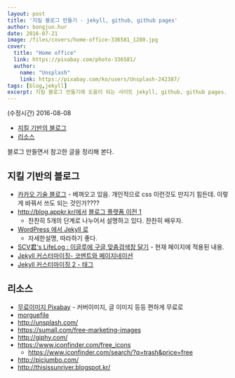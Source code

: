 ```yaml
---
layout: post
title: '지킬 블로그 만들기 - jekyll, github, github pages'
author: bongjun.hur
date: 2016-07-21
image: /files/covers/home-office-336581_1280.jpg
cover:
  title: "Home office"
  link: https://pixabay.com/photo-336581/
  author:
    name: "Unsplash"
    link: https://pixabay.com/ko/users/Unsplash-242387/
tags: [blog,jekyll]
excerpt: 지킬 블로그 만들기에 도움이 되는 사이트 jekyll, github, github pages. 계속 업데이트 됩니다.
---
```


(수정시간) 2016-08-08

<!-- toc orderedList:0 -->

- [지킬 기반의 블로그](#지킬-기반의-블로그)
- [리소스](#리소스)

<!-- tocstop -->

블로그 만들면서 참고한 글을 정리해 본다.

## 지킬 기반의 블로그

 - [카카오 기술 블로그](http://tech.kakao.com/) - 베껴오고 있음. 개인적으로 css 이런것도 만지기 힘든데. 이렇게 바꿔서 쓰도 되는 것인가????
 - http://blog.appkr.kr/에서 [블로그 플랫폼 이전 1](http://blog.appkr.kr/work-n-play/%EB%B8%94%EB%A1%9C%EA%B7%B8-%ED%94%8C%EB%9E%AB%ED%8F%BC-%EC%9D%B4%EC%A0%84-1-%EA%B0%9C%EB%B0%9C%EC%9E%90%EB%A1%9C%EC%84%9C%EC%9D%98-%EC%83%88%EB%A1%9C%EC%9A%B4-%EC%82%B6/)
	- 찬찬히 5개의 단계로 나누어서 설명하고 있다. 찬찬히 배우자.
 - [WordPress 에서 Jekyll 로](http://blog.suminb.com/post/goodbye-wordpress-hello-jekyll/)
	- 자세한설명, 따라하기 좋다.
 - [SCV君's LifeLog : 이글루에 구글 맞춤검색창 달기](scvlife.kr/3408831) - 현재 페이지에 적용된 내용.
 - [Jekyll 커스터마이징- 코멘트와 페이지네이션](http://blog.jeonghwan.net/2016/02/07/jekyll-customizing.html)
 - [Jekyll 커스터마이징 2 - 태그](http://blog.jeonghwan.net/2016/02/29/jekyll-tag.html)

## 리소스
  - [무료이미지 Pixabay](https://pixabay.com/) - 커버이미지, 글 이미지 등등 편하게 무료로
  - [morguefile](http://www.morguefile.com/)
  - http://unsplash.com/
  - https://sumall.com/free-marketing-images
  - http://giphy.com/
  - https://www.iconfinder.com/free_icons
    - https://www.iconfinder.com/search/?q=trash&price=free
  - http://picjumbo.com/
  - http://thisissunriver.blogspot.kr/

